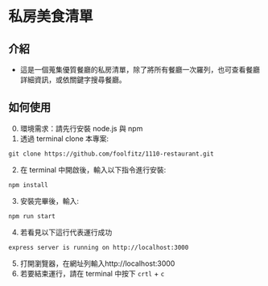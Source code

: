# 私房美食清單
## 介紹
- 這是一個蒐集優質餐廳的私房清單，除了將所有餐廳一次羅列，也可查看餐廳詳細資訊，或依關鍵字搜尋餐廳。
## 如何使用
0. 環境需求：請先行安裝 node.js 與 npm
1. 透過 terminal clone 本專案:
```
git clone https://github.com/foolfitz/1110-restaurant.git
```
2. 在 terminal 中開啟後，輸入以下指令進行安裝:
``` 
npm install 
```
3. 安裝完畢後，輸入:
``` 
npm run start 
```
4. 若看見以下這行代表運行成功
``` 
express server is running on http://localhost:3000 
```
5. 打開瀏覽器，在網址列輸入http://localhost:3000
6. 若要結束運行，請在 terminal 中按下 `crtl` + `c`
